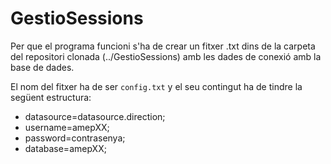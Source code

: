 # GestioSessions

Per que el programa funcioni s'ha de crear un fitxer .txt dins de la carpeta del repositori clonada (../GestioSessions) amb les dades de conexió amb la base de dades.

El nom del fitxer ha de ser `config.txt` y el seu contingut ha de tindre la següent estructura:

- datasource=datasource.direction;
- username=amepXX;
- password=contrasenya;
- database=amepXX;
